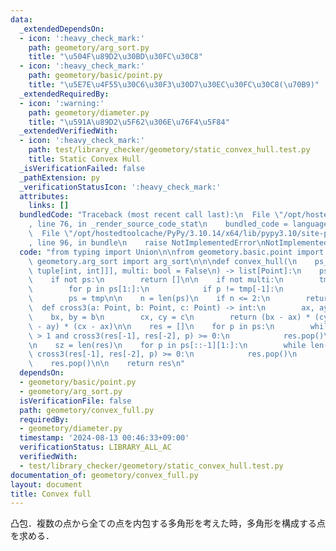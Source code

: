 ```yaml
---
data:
  _extendedDependsOn:
  - icon: ':heavy_check_mark:'
    path: geometory/arg_sort.py
    title: "\u504F\u89D2\u30BD\u30FC\u30C8"
  - icon: ':heavy_check_mark:'
    path: geometory/basic/point.py
    title: "\u5E7E\u4F55\u30C6\u30F3\u30D7\u30EC\u30FC\u30C8(\u70B9)"
  _extendedRequiredBy:
  - icon: ':warning:'
    path: geometory/diameter.py
    title: "\u591A\u89D2\u5F62\u306E\u76F4\u5F84"
  _extendedVerifiedWith:
  - icon: ':heavy_check_mark:'
    path: test/library_checker/geometory/static_convex_hull.test.py
    title: Static Convex Hull
  _isVerificationFailed: false
  _pathExtension: py
  _verificationStatusIcon: ':heavy_check_mark:'
  attributes:
    links: []
  bundledCode: "Traceback (most recent call last):\n  File \"/opt/hostedtoolcache/PyPy/3.10.14/x64/lib/pypy3.10/site-packages/onlinejudge_verify/documentation/build.py\"\
    , line 76, in _render_source_code_stat\n    bundled_code = language.bundle(\n\
    \  File \"/opt/hostedtoolcache/PyPy/3.10.14/x64/lib/pypy3.10/site-packages/onlinejudge_verify/languages/python.py\"\
    , line 96, in bundle\n    raise NotImplementedError\nNotImplementedError\n"
  code: "from typing import Union\n\nfrom geometory.basic.point import Point\nfrom\
    \ geometory.arg_sort import arg_sort\n\n\ndef convex_hull(\n    ps_: list[Union[Point,\
    \ tuple[int, int]]], multi: bool = False\n) -> list[Point]:\n    ps = sorted(ps_)\n\
    \    if not ps:\n        return []\n\n    if not multi:\n        tmp = [ps[0]]\n\
    \        for p in ps[1:]:\n            if p != tmp[-1]:\n                tmp.append(p)\n\
    \        ps = tmp\n\n    n = len(ps)\n    if n <= 2:\n        return ps\n\n  \
    \  def cross3(a: Point, b: Point, c: Point) -> int:\n        ax, ay = a\n    \
    \    bx, by = b\n        cx, cy = c\n        return (bx - ax) * (cy - ay) - (by\
    \ - ay) * (cx - ax)\n\n    res = []\n    for p in ps:\n        while len(res)\
    \ > 1 and cross3(res[-1], res[-2], p) >= 0:\n            res.pop()\n        res.append(p)\n\
    \n    sz = len(res)\n    for p in ps[::-1][1:]:\n        while len(res) > sz and\
    \ cross3(res[-1], res[-2], p) >= 0:\n            res.pop()\n        res.append(p)\n\
    \    res.pop()\n\n    return res\n"
  dependsOn:
  - geometory/basic/point.py
  - geometory/arg_sort.py
  isVerificationFile: false
  path: geometory/convex_full.py
  requiredBy:
  - geometory/diameter.py
  timestamp: '2024-08-13 00:46:33+09:00'
  verificationStatus: LIBRARY_ALL_AC
  verifiedWith:
  - test/library_checker/geometory/static_convex_hull.test.py
documentation_of: geometory/convex_full.py
layout: document
title: Convex full
---
```


凸包．複数の点から全ての点を内包する多角形を考えた時，多角形を構成する点を求める．